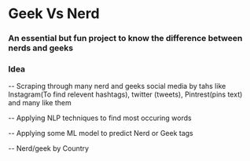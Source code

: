 # Geek Vs Nerd

### An essential but fun project to know the difference between nerds and geeks

### Idea

-- Scraping through many nerd and geeks social media by tahs like Instagram(To find relevent hashtags), twitter (tweets), Pintrest(pins text) and many like them

-- Applying NLP techniques to find most occuring words

-- Applying some ML model to predict Nerd or Geek tags

-- Nerd/geek by Country
